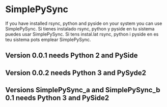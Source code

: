 # SimplePySync
If you have installed rsync, python and pyside on your system you can use SimplePySync. Si tienes instalado rsync, python y pyside en tu sistema puedes usar SimplePySync.
Si tens instal.lat rsync, python i pyside en es teu sistema pots emplear SimplePySync.
## Version 0.0.1 needs Python 2 and PySide
## Version 0.0.2 needs Python 3 and PySyde2
## Versions SimplePySync_a and SimplePySync_b 0.1 needs Python 3 and PySide2
